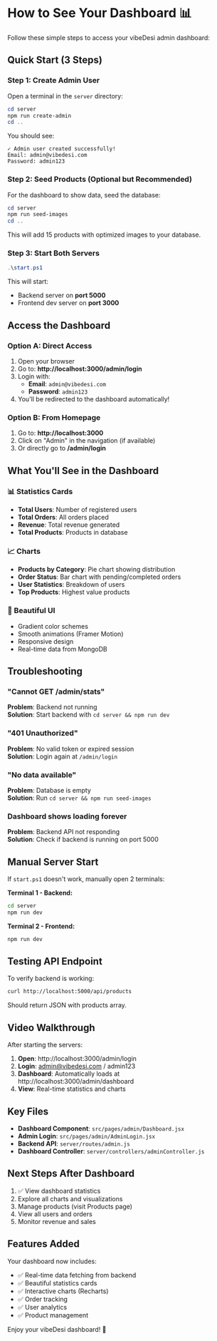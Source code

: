 # How to See Your Dashboard 📊

Follow these simple steps to access your vibeDesi admin dashboard:

## Quick Start (3 Steps)

### Step 1: Create Admin User

Open a terminal in the `server` directory:

```powershell
cd server
npm run create-admin
cd ..
```

You should see:
```
✓ Admin user created successfully!
Email: admin@vibedesi.com
Password: admin123
```

### Step 2: Seed Products (Optional but Recommended)

For the dashboard to show data, seed the database:

```powershell
cd server
npm run seed-images
cd ..
```

This will add 15 products with optimized images to your database.

### Step 3: Start Both Servers

```powershell
.\start.ps1
```

This will start:
- Backend server on **port 5000**
- Frontend dev server on **port 3000**

## Access the Dashboard

### Option A: Direct Access
1. Open your browser
2. Go to: **http://localhost:3000/admin/login**
3. Login with:
   - **Email**: `admin@vibedesi.com`
   - **Password**: `admin123`
4. You'll be redirected to the dashboard automatically!

### Option B: From Homepage
1. Go to: **http://localhost:3000**
2. Click on "Admin" in the navigation (if available)
3. Or directly go to **/admin/login**

## What You'll See in the Dashboard

### 📊 Statistics Cards
- **Total Users**: Number of registered users
- **Total Orders**: All orders placed
- **Revenue**: Total revenue generated
- **Total Products**: Products in database

### 📈 Charts
- **Products by Category**: Pie chart showing distribution
- **Order Status**: Bar chart with pending/completed orders
- **User Statistics**: Breakdown of users
- **Top Products**: Highest value products

### 🎨 Beautiful UI
- Gradient color schemes
- Smooth animations (Framer Motion)
- Responsive design
- Real-time data from MongoDB

## Troubleshooting

### "Cannot GET /admin/stats"
**Problem**: Backend not running  
**Solution**: Start backend with `cd server && npm run dev`

### "401 Unauthorized"
**Problem**: No valid token or expired session  
**Solution**: Login again at `/admin/login`

### "No data available"
**Problem**: Database is empty  
**Solution**: Run `cd server && npm run seed-images`

### Dashboard shows loading forever
**Problem**: Backend API not responding  
**Solution**: Check if backend is running on port 5000

## Manual Server Start

If `start.ps1` doesn't work, manually open 2 terminals:

**Terminal 1 - Backend:**
```bash
cd server
npm run dev
```

**Terminal 2 - Frontend:**
```bash
npm run dev
```

## Testing API Endpoint

To verify backend is working:

```bash
curl http://localhost:5000/api/products
```

Should return JSON with products array.

## Video Walkthrough

After starting the servers:

1. **Open**: http://localhost:3000/admin/login
2. **Login**: admin@vibedesi.com / admin123
3. **Dashboard**: Automatically loads at http://localhost:3000/admin/dashboard
4. **View**: Real-time statistics and charts

## Key Files

- **Dashboard Component**: `src/pages/admin/Dashboard.jsx`
- **Admin Login**: `src/pages/admin/AdminLogin.jsx`
- **Backend API**: `server/routes/admin.js`
- **Dashboard Controller**: `server/controllers/adminController.js`

## Next Steps After Dashboard

1. ✅ View dashboard statistics
2. Explore all charts and visualizations
3. Manage products (visit Products page)
4. View all users and orders
5. Monitor revenue and sales

## Features Added

Your dashboard now includes:
- ✅ Real-time data fetching from backend
- ✅ Beautiful statistics cards
- ✅ Interactive charts (Recharts)
- ✅ Order tracking
- ✅ User analytics
- ✅ Product management

Enjoy your vibeDesi dashboard! 🎉





